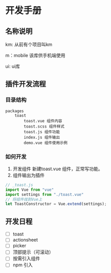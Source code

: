 # 开发手册
## 名称说明
km: 从前有个项目叫km 

m：mobile 该库供手机端使用 

ui: ui库
## 插件开发流程
### 目录结构
    packages
        toast
            toast.vue 组件内容
            toast.scss 组件样式
            toast.js 组件功能
            index.js 组件输出
            demo.vue 组件使用示例
### 如何开发
1. 开发组件
新建toast.vue 组件，正常写功能。
2. 组件输出为插件
```js 
// _toast.js
import Vue from "vue"
import settings from "./toast.vue"
// 将组件挂到Vue上
let ToastConstructor = Vue.extend(settings);
```
## 开发日程
- [ ] toast
- [ ] actionsheet
- [ ] picker
- [ ] 顶部提示（可滚动）
- [ ] 按需引入组件
- [ ] npm 引入